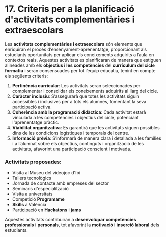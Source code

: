 
# 17. Criteris per a la planificació d'activitats complementàries i extraescolars 

<!-- Hem d'entendre les activitats complementàries i extraescolars com a elements per a enriquir  i  consolidar el procés d'ensenyança-aprenentatge,  complementant  el  treball 
desenrotllat  a  l'aula.  Estes  activitats  han  d'estar  alineades  amb  els  objectius  i  les competències del currículum del cicle formatiu i planificar-se amb criteris clars i consensuats per l'equip educatiu. 

És aconsellable fixar criteris per a les àrees de pertinència curricular, caràcter inclusiu, coherència amb la programació, viabilitat organitzativa, i tots els que l'equip educatiu considere.  Igualment,  s'han  d'establir  protocols  que  garantisquen  una  adequada informació prèvia a les famílies, si és el cas, i a l'alumnat sobre els objectius, els continguts  i  els  detalls  organitzatius  d'estes  activitats,  afavorint  una  participació conscient, informada i motivada. 


Les activitats que se duran a terme, al llarg del curs, son:

- Visita al Museu del videojoc d'Ibi
- Tallers tecnològis
- Jornada de contacte amb empreses del sector
- Seminaris d'especialització
- Visita a Universitat
- Competició Programame
- Skills a València

-->

Les **activitats complementàries i extraescolars** són elements que enriquiran el procés d’ensenyament-aprenentatge, proporcionant als estudiants oportunitats per aplicar els coneixements adquirits a l’aula en contextos reals. Aquestes activitats es planificaran de manera que estiguen alineades amb els **objectius i les competències** del **currículum del cicle formatiu** i seran consensuades per tot l’equip educatiu, tenint en compte els següents criteris:

1. **Pertinència curricular**: Les activitats seran seleccionades per complementar i consolidar els coneixements adquirits al llarg del cicle.
2. **Caràcter inclusiu**: S’assegurarà que totes les activitats siguin accessibles i inclusives per a tots els alumnes, fomentant la seva participació activa.
3. **Coherència amb la programació didàctica**: Cada activitat estarà vinculada a les competències i objectius del cicle, potenciant l'aprenentatge pràctic.
4. **Viabilitat organitzativa**: Es garantirà que les activitats siguen possibles dins de les condicions logístiques i temporals del centre.
5. **Informació prèvia**: S’informarà de manera clara i detallada a les famílies i a l’alumnat sobre els objectius, continguts i organització de les activitats, afavorint una participació conscient i motivada.

### **Activitats proposades:**

* Visita al Museu del videojoc d'Ibi
* Tallers tecnològics
* Jornada de contacte amb empreses del sector
* Seminaris d'especialització
* Visita a universitats
* Competició **Programame**
* **Skills** a València
* Participació en **Hackatons** i **jams**

Aquestes activitats contribuiran a **desenvolupar competències professionals** i **personals**, tot afavorint la **motivació** i **inserció laboral** dels estudiants.
